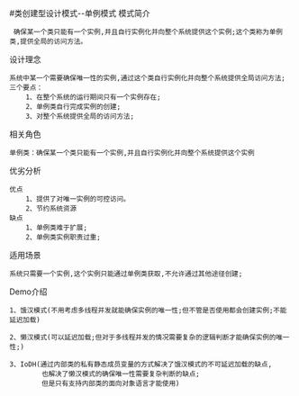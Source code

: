 #类创建型设计模式--单例模式
模式简介
    
     确保某一个类只能有一个实例,并且自行实例化并向整个系统提供这个实例;这个类称为单例类,提供全局的访问方法。

设计理念
    
    系统中某一个需要确保唯一性的实例,通过这个类自行实例化并向整个系统提供全局访问方法;
    三个要点：
        1、在整个系统的运行期间只有一个实例存在;
        2、单例类自行完成实例的创建;
        3、对整个系统提供全局的访问方法;
    
相关角色
    
    单例类：确保某一个类只能有一个实例,并且自行实例化并向整个系统提供这个实例
   
优劣分析

    优点
        1、提供了对唯一实例的可控访问。
        2、节约系统资源
    缺点
        1、单例类难于扩展;
        2、单例类实例职责过重;
    
适用场景
    
    系统只需要一个实例,这个实例只能通过单例类获取,不允许通过其他途径创建;
        
Demo介绍
    
    1、饿汉模式(不用考虑多线程并发就能确保实例的唯一性;但不管是否使用都会创建实例;不能延迟加载)
    
    2、懒汉模式(可以延迟加载;但对于多线程并发的情况需要复杂的逻辑判断才能确保实例的唯一性;)
    
    3、IoDH(通过内部类的私有静态成员变量的方式解决了饿汉模式的不可延迟加载的缺点,
            也解决了懒汉模式的确保唯一性需要复杂判断的缺点;
            但是只有支持内部类的面向对象语言才能使用)
    
